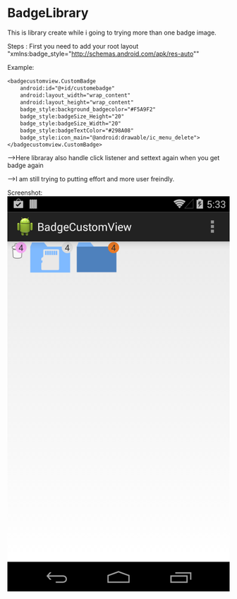 BadgeLibrary
============
This is library create while i going to trying more than one badge image.

Steps :
 First you need to add your root layout 
 "xmlns:badge_style="http://schemas.android.com/apk/res-auto""
 
Example:

<LinearLayout xmlns:android="http://schemas.android.com/apk/res/android"
    xmlns:badge_style="http://schemas.android.com/apk/res-auto"
    android:id="@+id/container"
    android:layout_width="wrap_content"
    android:layout_height="wrap_content">

    <badgecustomview.CustomBadge
        android:id="@+id/customebadge"
        android:layout_width="wrap_content"
        android:layout_height="wrap_content"
        badge_style:background_badgecolor="#F5A9F2"
        badge_style:badgeSize_Height="20"
        badge_style:badgeSize_Width="20"
        badge_style:badgeTextColor="#298A08"
        badge_style:icon_main="@android:drawable/ic_menu_delete">
    </badgecustomview.CustomBadge>
</LinearLayout>

-->Here libraray also handle click listener and settext again when you get badge again

-->I am still trying to putting effort and more user freindly.

 Screenshot:
 ![ScreenShot](https://github.com/altaf933/BadgeLibrary/blob/master/screenshot/sceen_Shot.png)
 
    
 

